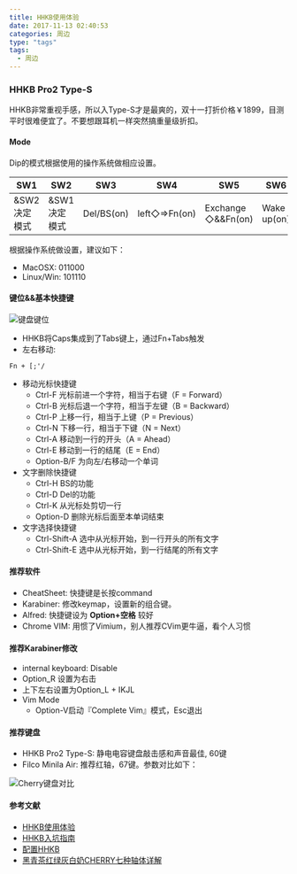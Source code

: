 ```yaml
---
title: HHKB使用体验
date: 2017-11-13 02:40:53
categories: 周边
type: "tags"
tags:
  - 周边
---
```


### HHKB Pro2 Type-S

HHKB非常重视手感，所以入Type-S才是最爽的，双十一打折价格￥1899，目测平时很难便宜了。不要想跟耳机一样突然搞重量级折扣。

#### Mode

Dip的模式根据使用的操作系统做相应设置。

SW1 | SW2 | SW3 | SW4 | SW5 | SW6
--- | --- | --- | --- | --- | ---
&SW2决定模式|&SW1决定模式|Del/BS(on)|left◇=>Fn(on)|Exchange ◇&&Fn(on)|Wake up(on)

根据操作系统做设置，建议如下：
- MacOSX: 011000
- Linux/Win: 101110

<!-- more -->

#### 键位&&基本快捷键

![键盘键位](keymap.jpeg)

- HHKB将Caps集成到了Tabs键上，通过Fn+Tabs触发
- 左右移动:

```
Fn + [;'/
```

- 移动光标快捷键 
    - Ctrl-F 光标前进一个字符，相当于右键（F = Forward）
    - Ctrl-B 光标后退一个字符，相当于左键（B = Backward）
    - Ctrl-P 上移一行，相当于上键（P = Previous）
    - Ctrl-N 下移一行，相当于下键（N = Next）
    - Ctrl-A 移动到一行的开头（A = Ahead）
    - Ctrl-E 移动到一行的结尾（E = End）
    - Option-B/F 为向左/右移动一个单词
- 文字删除快捷键
    - Ctrl-H BS的功能
    - Ctrl-D Del的功能
    - Ctrl-K 从光标处剪切一行
    - Option-D 删除光标后面至本单词结束
- 文字选择快捷键
    - Ctrl-Shift-A 选中从光标开始，到一行开头的所有文字
    - Ctrl-Shift-E 选中从光标开始，到一行结尾的所有文字

#### 推荐软件

- CheatSheet: 快捷键是长按command
- Karabiner: 修改keymap，设置新的组合键。
- Alfred: 快捷键设为 **Option+空格** 较好
- Chrome VIM: 用惯了Vimium，别人推荐CVim更牛逼，看个人习惯

#### 推荐Karabiner修改

- internal keyboard: Disable
- Option_R 设置为右击
- 上下左右设置为Option_L + IKJL
- Vim Mode
    - Option-V启动『Complete Vim』模式，Esc退出

#### 推荐键盘

- HHKB Pro2 Type-S: 静电电容键盘敲击感和声音最佳, 60键
- Filco Minila Air: 推荐红轴，67键。参数对比如下：

![Cherry键盘对比](cherry.jpeg)

#### 参考文献

- [HHKB使用体验](http://www.jianshu.com/p/4ddd5de1081e)
- [HHKB入坑指南](http://yannisxu.farbox.com/post/hhkb-chun-xiao-bai-ru-keng-zhi-nan?utm_source=tuicool)
- [配置HHKB](https://www.lanvsblue.top/2016/06/29/hhkb/)
- [黑青茶红绿灰白奶CHERRY七种轴体详解](http://www.pcpop.com/doc/0/977/977721.shtml)